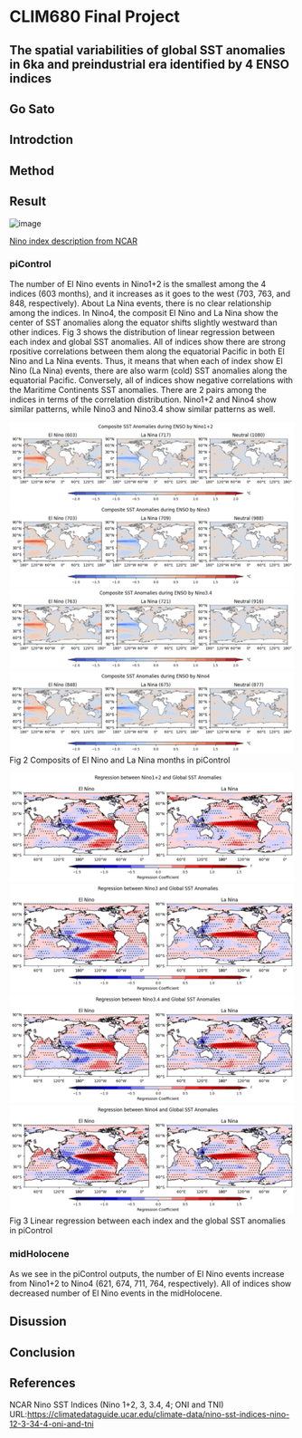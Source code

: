 # **CLIM680 Final Project**

## **The spatial variabilities of global SST anomalies in 6ka and preindustrial era identified by 4 ENSO indices**

## **Go Sato**

## Introdction


## Method


## Result

![image](https://github.com/user-attachments/assets/23554497-ff19-4f2b-b65e-596fbfbb981d)

[Nino index description from NCAR](https://climatedataguide.ucar.edu/climate-data/nino-sst-indices-nino-12-3-34-4-oni-and-tni)

### piControl
The number of El Nino events in Nino1+2 is the smallest among the 4 indices (603 months), and it increases as it goes to the west (703, 763, and 848, respectively). About La Nina events, there is no clear relationship among the indices. In Nino4, the composit El Nino and La Nina show the center of SST anomalies along the equator shifts slightly westward than other indices. Fig 3 shows the distribution of linear regression between each index and global SST anomalies. All of indices show there are strong rpositive correlations between them along the equatorial Pacific in both El Nino and La Nina events. Thus, it means that when each of index show El Nino (La Nina) events, there are also warm (cold) SST anomalies along the equatorial Pacific. Conversely, all of indices show negative correlations with the Maritime Continents SST anomalies. There are 2 pairs among the indices in terms of the correlation distribution. Nino1+2 and Nino4 show similar patterns, while Nino3 and Nino3.4 show similar patterns as well. 

![image](https://github.com/gsato-git/Final-Project/blob/plots/Nino1+2_composits_pi.png?raw=true)
![image](https://github.com/gsato-git/Final-Project/blob/plots/Nino3_composits_pi.png?raw=true)
![image](https://github.com/gsato-git/Final-Project/blob/plots/Nino3.4_composits_pi.png?raw=true)
![image](https://github.com/gsato-git/Final-Project/blob/plots/Nino4_composits_pi.png?raw=true)
Fig 2 Composits of El Nino and La Nina months in piControl


![image](https://github.com/gsato-git/Final-Project/blob/plots/Nino1+2_regression_pi.png?raw=true)
![image](https://github.com/gsato-git/Final-Project/blob/plots/Nino3_regression_pi.png?raw=true)
![image](https://github.com/gsato-git/Final-Project/blob/plots/Nino3.4_regression_pi.png?raw=true)
![image](https://github.com/gsato-git/Final-Project/blob/plots/Nino4_regression_pi.png?raw=true)
Fig 3 Linear regression between each index and the global SST anomalies in piControl


### midHolocene
As we see in the piControl outputs, the number of El Nino events increase from Nino1+2 to Nino4 (621, 674, 711, 764, respectively). All of indices show decreased number of El Nino events in the midHolocene.
## Disussion


## Conclusion


## References
NCAR Nino SST Indices (Nino 1+2, 3, 3.4, 4; ONI and TNI) URL:https://climatedataguide.ucar.edu/climate-data/nino-sst-indices-nino-12-3-34-4-oni-and-tni

